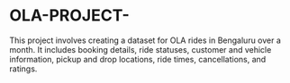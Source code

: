 # OLA-PROJECT-
This project involves creating a dataset for OLA rides in Bengaluru over a month. It includes booking details, ride statuses, customer and vehicle information, pickup and drop locations, ride times, cancellations, and ratings. 
